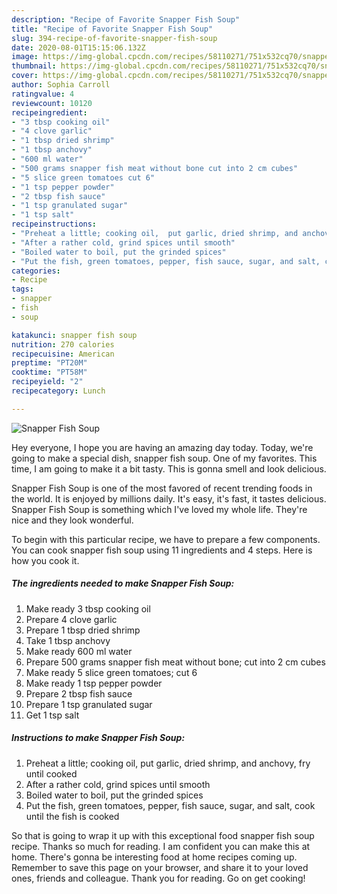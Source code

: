 ```yaml
---
description: "Recipe of Favorite Snapper Fish Soup"
title: "Recipe of Favorite Snapper Fish Soup"
slug: 394-recipe-of-favorite-snapper-fish-soup
date: 2020-08-01T15:15:06.132Z
image: https://img-global.cpcdn.com/recipes/58110271/751x532cq70/snapper-fish-soup-recipe-main-photo.jpg
thumbnail: https://img-global.cpcdn.com/recipes/58110271/751x532cq70/snapper-fish-soup-recipe-main-photo.jpg
cover: https://img-global.cpcdn.com/recipes/58110271/751x532cq70/snapper-fish-soup-recipe-main-photo.jpg
author: Sophia Carroll
ratingvalue: 4
reviewcount: 10120
recipeingredient:
- "3 tbsp cooking oil"
- "4 clove garlic"
- "1 tbsp dried shrimp"
- "1 tbsp anchovy"
- "600 ml water"
- "500 grams snapper fish meat without bone cut into 2 cm cubes"
- "5 slice green tomatoes cut 6"
- "1 tsp pepper powder"
- "2 tbsp fish sauce"
- "1 tsp granulated sugar"
- "1 tsp salt"
recipeinstructions:
- "Preheat a little; cooking oil,  put garlic, dried shrimp, and anchovy, fry until cooked"
- "After a rather cold, grind spices until smooth"
- "Boiled water to boil, put the grinded spices"
- "Put the fish, green tomatoes, pepper, fish sauce, sugar, and salt, cook until the fish is cooked"
categories:
- Recipe
tags:
- snapper
- fish
- soup

katakunci: snapper fish soup 
nutrition: 270 calories
recipecuisine: American
preptime: "PT20M"
cooktime: "PT58M"
recipeyield: "2"
recipecategory: Lunch

---
```



![Snapper Fish Soup](https://img-global.cpcdn.com/recipes/58110271/751x532cq70/snapper-fish-soup-recipe-main-photo.jpg)

Hey everyone, I hope you are having an amazing day today. Today, we're going to make a special dish, snapper fish soup. One of my favorites. This time, I am going to make it a bit tasty. This is gonna smell and look delicious.

Snapper Fish Soup is one of the most favored of recent trending foods in the world. It is enjoyed by millions daily. It's easy, it's fast, it tastes delicious. Snapper Fish Soup is something which I've loved my whole life. They're nice and they look wonderful.




To begin with this particular recipe, we have to prepare a few components. You can cook snapper fish soup using 11 ingredients and 4 steps. Here is how you cook it.

<!--inarticleads1-->

##### The ingredients needed to make Snapper Fish Soup:

1. Make ready 3 tbsp cooking oil
1. Prepare 4 clove garlic
1. Prepare 1 tbsp dried shrimp
1. Take 1 tbsp anchovy
1. Make ready 600 ml water
1. Prepare 500 grams snapper fish meat without bone; cut into 2 cm cubes
1. Make ready 5 slice green tomatoes; cut 6
1. Make ready 1 tsp pepper powder
1. Prepare 2 tbsp fish sauce
1. Prepare 1 tsp granulated sugar
1. Get 1 tsp salt




<!--inarticleads2-->

##### Instructions to make Snapper Fish Soup:

1. Preheat a little; cooking oil,  put garlic, dried shrimp, and anchovy, fry until cooked
1. After a rather cold, grind spices until smooth
1. Boiled water to boil, put the grinded spices
1. Put the fish, green tomatoes, pepper, fish sauce, sugar, and salt, cook until the fish is cooked




So that is going to wrap it up with this exceptional food snapper fish soup recipe. Thanks so much for reading. I am confident you can make this at home. There's gonna be interesting food at home recipes coming up. Remember to save this page on your browser, and share it to your loved ones, friends and colleague. Thank you for reading. Go on get cooking!
